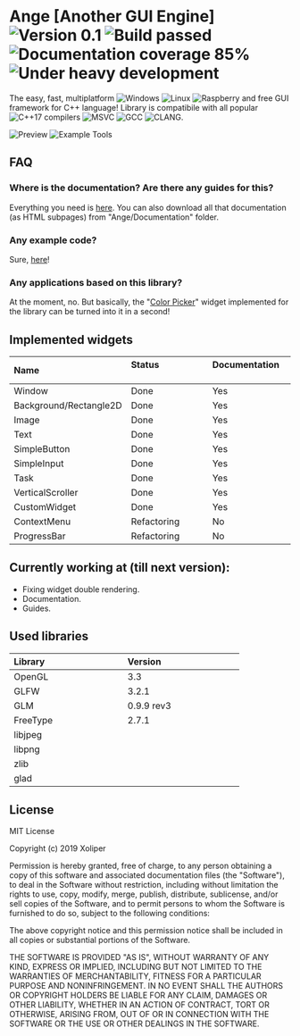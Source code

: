 # Ange [Another GUI Engine] ![Version 0.1](https://img.shields.io/badge/Version-0.1-brightgreen.svg) ![Build passed](https://img.shields.io/badge/Build-Passed-brightgreen.svg) ![Documentation coverage 85%](https://img.shields.io/badge/Documentation%20coverage%20-85%25-yellow.svg) ![Under heavy development](https://img.shields.io/badge/Under%20heavy%20development-red.svg)

The easy, fast, multiplatform ![Windows](https://img.shields.io/badge/Windows-blue.svg) ![Linux](https://img.shields.io/badge/Linux-blue.svg) ![Raspberry](https://img.shields.io/badge/Raspberry%20pi-blue.svg) and free GUI framework for C++ language! Library is compatibile with all popular ![C++17](https://img.shields.io/badge/C++-17-brightgreen.svg) compilers ![MSVC](https://img.shields.io/badge/MSVC-blue.svg) ![GCC](https://img.shields.io/badge/GCC-blue.svg) ![CLANG](https://img.shields.io/badge/CLANG-blue.svg).


![Preview](https://github.com/Xoliper/ANGE/blob/master/preview.jpg)
![Example Tools](https://xoliper.github.io/ANGE/Ange/Documentation/Images/51.png)

## FAQ 

###  Where is the documentation? Are there any guides for this?

Everything you need is [here](https://xoliper.github.io/ANGE/Ange/Documentation/index.html). You can also download all that documentation (as HTML subpages) from "Ange/Documentation" folder.

### Any example code?

Sure, [here](https://xoliper.github.io/ANGE/Ange/Documentation/1.%20Usage%20example.-Guide.html)!

### Any applications based on this library?

At the moment, no. But basically, the "[Color Picker](https://xoliper.github.io/ANGE/Ange/Documentation/5.%20Tutorial%2002-%20Creating%20'ColorPicker'%20widget(application).-Guide.html)" widget implemented for the library can be turned into it in a second! 


## Implemented widgets
| Name &emsp;&emsp;&emsp;&emsp;&emsp;&emsp;&emsp;&emsp; | Status &emsp;&emsp;&emsp;&emsp;&emsp;&emsp;&emsp;&emsp; | Documentation &emsp;&emsp;&emsp;&emsp;&emsp;&emsp;&emsp;&emsp; |
|:--------------|:------------|:------------|
| Window                    | Done | Yes|
| Background/Rectangle2D    | Done | Yes|
| Image                     | Done | Yes |
| Text                      | Done | Yes |
| SimpleButton              | Done | Yes |
| SimpleInput               | Done | Yes |
| Task                      | Done | Yes |
| VerticalScroller          | Done | Yes |
| CustomWidget              | Done | Yes |
| ContextMenu               | Refactoring | No |
| ProgressBar               | Refactoring | No |

## Currently working at (till next version):
* Fixing widget double rendering.
* Documentation.
* Guides.

## Used libraries
| Library &emsp;&emsp;&emsp;&emsp;&emsp;&emsp;&emsp;&emsp; | Version &emsp;&emsp;&emsp;&emsp;&emsp;&emsp;&emsp;&emsp; |
|:--------------|:------------|
| OpenGL        | 3.3 |
| GLFW          | 3.2.1 |
| GLM           | 0.9.9 rev3 |
| FreeType      | 2.7.1 |
| libjpeg       |  |
| libpng        |  |
| zlib          |  |
| glad          |  |

## License
MIT License

Copyright (c) 2019 Xoliper

Permission is hereby granted, free of charge, to any person obtaining a copy
of this software and associated documentation files (the "Software"), to deal
in the Software without restriction, including without limitation the rights
to use, copy, modify, merge, publish, distribute, sublicense, and/or sell
copies of the Software, and to permit persons to whom the Software is
furnished to do so, subject to the following conditions:

The above copyright notice and this permission notice shall be included in all
copies or substantial portions of the Software.

THE SOFTWARE IS PROVIDED "AS IS", WITHOUT WARRANTY OF ANY KIND, EXPRESS OR
IMPLIED, INCLUDING BUT NOT LIMITED TO THE WARRANTIES OF MERCHANTABILITY,
FITNESS FOR A PARTICULAR PURPOSE AND NONINFRINGEMENT. IN NO EVENT SHALL THE
AUTHORS OR COPYRIGHT HOLDERS BE LIABLE FOR ANY CLAIM, DAMAGES OR OTHER
LIABILITY, WHETHER IN AN ACTION OF CONTRACT, TORT OR OTHERWISE, ARISING FROM,
OUT OF OR IN CONNECTION WITH THE SOFTWARE OR THE USE OR OTHER DEALINGS IN THE
SOFTWARE.
